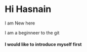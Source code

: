 <h1> Hi Hasnain </h1>
<p> I am New here</p>
<p> I am a beginneer to the git </p>
<h4> I would like to introduce myself first </h4>
